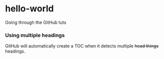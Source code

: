 # hello-world
Going through the GitHub tuts
### Using multiple headings
GitHub will automatically create a TOC when it detects multiple ~~head things~~ headings.
